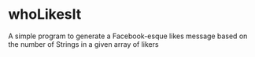 # whoLikesIt
A simple program to generate a Facebook-esque likes message based on the number of Strings in a given array of likers

